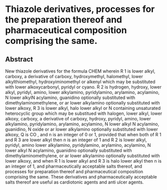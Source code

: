 # Thiazole derivatives, processes for the preparation thereof and pharmaceutical composition comprising the same.

## Abstract
New thiazole derivatives for the formula CHEM wherein R 1 is lower alkyl, carboxy, a derivative of carboxy, hydroxymethyl, halomethyl, lower alkylthiomethyl, hydroxyiminomethyl or alkenyl which may be substituted with lower alkoxycarbonyl, pyridyl or cyano. R 2 is hydrogen, hydroxy, lower alkyl, pyridyl, amino, lower alkylamino, pyridylamino, arylamino, acylamino, N lower alkylN acylamino, guanidino optionally substituted with dimethylaminomethylene, or ar lower alkylamino optionally substituted with lower alkoxy, R 3 is lower alkyl, halo lower alkyl or N containing unsaturated heterocyclic group which may be substitued with halogen, lower alkyl, lower alkoxy, carboxy, a derivative of carboxy, hydroxy, pyridyl, amino, lower alkylamino, pyridylamino, arylamino, acylamino, N lower alkyl N acylamino, guanidino, N oxide or ar lower alkylamino optionally substituted with lower alkoxy, Q is CO , and n is an integer of 0 or 1, provided that when both of R 1 and R 3 are lower alkyl then n is an integer of 1 and R 2 is lower alkyl, pyridyl, amino lower alkylamino, pyridylamino, arylamino, acylamino, N lower alkyl N acylamino, guanidino optionally substituted with dimethylaminomethylene, or ar lower alkylamino optionally substituted with lower alkoxy, and when R 1 is lower alkyl and R 3 is halo lower alkyl then n is an integer of 1, and pharmaceutically acceptable salts thereof, and processes for preparation thereof and pharmaceutical composition comprising the same. These derivatives and pharmaceutically acceptable salts thereof are useful as cardiotonic agents and anti ulcer agents.